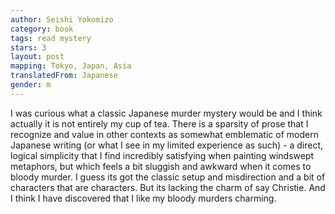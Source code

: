 ```yaml
---
author: Seishi Yokomizo
category: book
tags: read mystery
stars: 3
layout: post
mapping: Tokyo, Japan, Asia
translatedFrom: Japanese
gender: m
---
```


I was curious what a classic Japanese murder mystery would be and I think actually it is not entirely my cup of tea. There is a sparsity of prose that I recognize and value in other contexts as somewhat emblematic of modern Japanese writing (or what I see in my limited experience as such) - a direct, logical simplicity that I find incredibly satisfying when painting windswept metaphors, but which feels a bit sluggish and awkward when it comes to bloody murder. I guess its got the classic setup and misdirection and a bit of characters that are characters. But its lacking the charm of say Christie. And I think I have discovered that I like my bloody murders charming.
